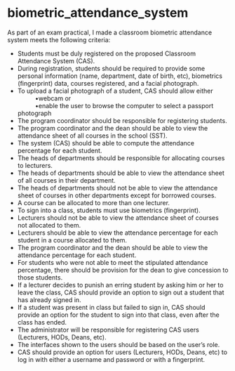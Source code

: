 # biometric_attendance_system
 As part of an exam practical, I made a classroom biometric attendance system meets the following criteria:
- Students must be duly registered on the proposed Classroom Attendance System (CAS).
- During registration, students should be required to provide some personal information (name,
department, date of birth, etc), biometrics (fingerprint) data, courses registered, and a facial
photograph.
- To upload a facial photograph of a student, CAS should allow either <br/>
&nbsp; &nbsp; &nbsp; &nbsp; &nbsp; •webcam or <br/>
&nbsp; &nbsp; &nbsp; &nbsp; &nbsp; •enable the user to browse the computer to select a passport photograph <br/>
- The program coordinator should be responsible for registering students.
- The program coordinator and the dean should be able to view the attendance sheet of all courses in
the school (SST).
- The system (CAS) should be able to compute the attendance percentage for each student.
- The heads of departments should be responsible for allocating courses to lecturers.
- The heads of departments should be able to view the attendance sheet of all courses in their
department.
- The heads of departments should not be able to view the attendance sheet of courses in other
departments except for borrowed courses.
- A course can be allocated to more than one lecturer.
- To sign into a class, students must use biometrics (fingerprint).
- Lecturers should not be able to view the attendance sheet of courses not allocated to them.
- Lecturers should be able to view the attendance percentage for each student in a course allocated
to them.
- The program coordinator and the dean should be able to view the attendance percentage for each
student.
- For students who were not able to meet the stipulated attendance percentage, there should be
provision for the dean to give concession to those students.
- If a lecturer decides to punish an erring student by asking him or her to leave the class, CAS should
provide an option to sign out a student that has already signed in.
- If a student was present in class but failed to sign in, CAS should provide an option for the student
to sign into that class, even after the class has ended.
- The administrator will be responsible for registering CAS users (Lecturers, HODs, Deans, etc).
- The interfaces shown to the users should be based on the user’s role.
- CAS should provide an option for users (Lecturers, HODs, Deans, etc) to log in with either a
username and password or with a fingerprint.
